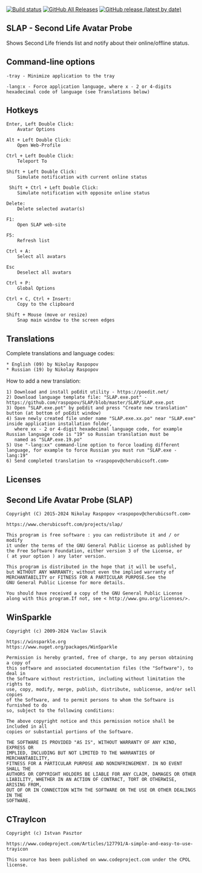[![Build status](https://ci.appveyor.com/api/projects/status/0y9kmj6esf3uqoqk?svg=true)](https://ci.appveyor.com/project/raspopov/slap)
[![GitHub All Releases](https://img.shields.io/github/downloads/raspopov/SLAP/total)](https://github.com/raspopov/SLAP/releases)
[![GitHub release (latest by date)](https://img.shields.io/github/v/release/raspopov/SLAP)](https://github.com/raspopov/SLAP/releases)

 SLAP - Second Life Avatar Probe
---------------------------------

Shows Second Life friends list and notify about their online/offline status.

 Command-line options
----------------------

	-tray - Minimize application to the tray

	-lang:x - Force application language, where x - 2 or 4-digits hexadecimal code of language (see Translations below)

 Hotkeys
---------

    Enter, Left Double Click:
        Avatar Options

    Alt + Left Double Click:
        Open Web-Profile

    Ctrl + Left Double Click:
        Teleport To

    Shift + Left Double Click:
        Simulate notification with current online status

     Shift + Ctrl + Left Double Click:
        Simulate notification with opposite online status

    Delete:
        Delete selected avatar(s)

    F1:
        Open SLAP web-site

    F5:
        Refresh list

    Ctrl + A:
        Select all avatars

	Esc
		Deselect all avatars

    Ctrl + P:
        Global Options

    Ctrl + C, Ctrl + Insert:
        Copy to the clipboard

	Shift + Mouse (move or resize)
		Snap main window to the screen edges

 Translations
--------------

Complete translations and language codes:

	* English (09) by Nikolay Raspopov
	* Russian (19) by Nikolay Raspopov

How to add a new translation:

	1) Download and install poEdit utility - https://poedit.net/
	2) Download language template file: "SLAP.exe.pot" - https://github.com/raspopov/SLAP/blob/master/SLAP/SLAP.exe.pot
	3) Open "SLAP.exe.pot" by poEdit and press "Create new translation" button (at bottom of poEdit window)
	4) Save newly created file under name "SLAP.exe.xx.po" near "SLAP.exe" inside application installation folder,
	   where xx - 2 or 4-digit hexadecimal language code, for example Russian language code is "19" so Russian translation must be
	   named as "SLAP.exe.19.po"
	5) Use "-lang:xx" command-line option to force loading different language, for example to force Russian you must run "SLAP.exe -lang:19"
	6) Send completed translation to <raspopov@cherubicsoft.com>

 Licenses
------------

 Second Life Avatar Probe (SLAP)
---------------------------------

    Copyright (C) 2015-2024 Nikolay Raspopov <raspopov@cherubicsoft.com>

    https://www.cherubicsoft.com/projects/slap/

    This program is free software : you can redistribute it and / or modify
    it under the terms of the GNU General Public License as published by
    the Free Software Foundation, either version 3 of the License, or
    ( at your option ) any later version.

    This program is distributed in the hope that it will be useful,
    but WITHOUT ANY WARRANTY; without even the implied warranty of
    MERCHANTABILITY or FITNESS FOR A PARTICULAR PURPOSE.See the
    GNU General Public License for more details.

    You should have received a copy of the GNU General Public License
    along with this program.If not, see < http://www.gnu.org/licenses/>.

 WinSparkle
------------

    Copyright (c) 2009-2024 Vaclav Slavik

    https://winsparkle.org
	https://www.nuget.org/packages/WinSparkle

    Permission is hereby granted, free of charge, to any person obtaining a copy of
    this software and associated documentation files (the "Software"), to deal in
    the Software without restriction, including without limitation the rights to
    use, copy, modify, merge, publish, distribute, sublicense, and/or sell copies
    of the Software, and to permit persons to whom the Software is furnished to do
    so, subject to the following conditions:

    The above copyright notice and this permission notice shall be included in all
    copies or substantial portions of the Software.

    THE SOFTWARE IS PROVIDED "AS IS", WITHOUT WARRANTY OF ANY KIND, EXPRESS OR
    IMPLIED, INCLUDING BUT NOT LIMITED TO THE WARRANTIES OF MERCHANTABILITY,
    FITNESS FOR A PARTICULAR PURPOSE AND NONINFRINGEMENT. IN NO EVENT SHALL THE
    AUTHORS OR COPYRIGHT HOLDERS BE LIABLE FOR ANY CLAIM, DAMAGES OR OTHER
    LIABILITY, WHETHER IN AN ACTION OF CONTRACT, TORT OR OTHERWISE, ARISING FROM,
    OUT OF OR IN CONNECTION WITH THE SOFTWARE OR THE USE OR OTHER DEALINGS IN THE
    SOFTWARE.

 CTrayIcon
-----------

    Copyright (c) Istvan Pasztor

    https://www.codeproject.com/Articles/127791/A-simple-and-easy-to-use-trayicon

    This source has been published on www.codeproject.com under the CPOL license.
